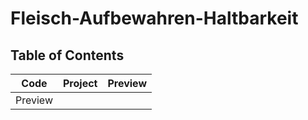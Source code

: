 # Fleisch-Aufbewahren-Haltbarkeit

## Table of Contents

| Code | Project | Preview |
| ------ | ------ | ------ |
| Preview |
